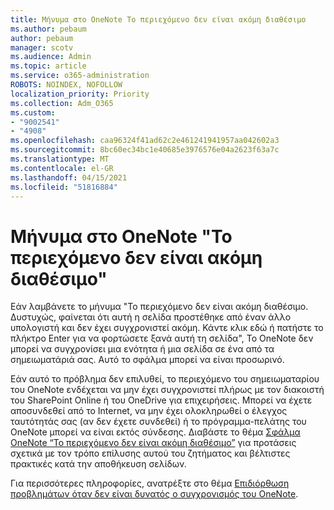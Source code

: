 ```yaml
---
title: Μήνυμα στο OneNote Το περιεχόμενο δεν είναι ακόμη διαθέσιμο
ms.author: pebaum
author: pebaum
manager: scotv
ms.audience: Admin
ms.topic: article
ms.service: o365-administration
ROBOTS: NOINDEX, NOFOLLOW
localization_priority: Priority
ms.collection: Adm_O365
ms.custom:
- "9002541"
- "4908"
ms.openlocfilehash: caa96324f41ad62c2e461241941957aa042602a3
ms.sourcegitcommit: 8bc60ec34bc1e40685e3976576e04a2623f63a7c
ms.translationtype: MT
ms.contentlocale: el-GR
ms.lasthandoff: 04/15/2021
ms.locfileid: "51816884"
---
```

# <a name="content-not-yet-available-message-in-onenote"></a>Μήνυμα στο OneNote "Το περιεχόμενο δεν είναι ακόμη διαθέσιμο"

Εάν λαμβάνετε το μήνυμα "Το περιεχόμενο δεν είναι ακόμη διαθέσιμο. Δυστυχώς, φαίνεται ότι αυτή η σελίδα προστέθηκε από έναν άλλο υπολογιστή και δεν έχει συγχρονιστεί ακόμη. Κάντε κλικ εδώ ή πατήστε το πλήκτρο Enter για να φορτώσετε ξανά αυτή τη σελίδα", Το OneNote δεν μπορεί να συγχρονίσει μια ενότητα ή μια σελίδα σε ένα από τα σημειωματάριά σας. Αυτό το σφάλμα μπορεί να είναι προσωρινό.

Εάν αυτό το πρόβλημα δεν επιλυθεί, το περιεχόμενο του σημειωματαρίου του OneNote ενδέχεται να μην έχει συγχρονιστεί πλήρως με τον διακοιστή του SharePoint Online ή του OneDrive για επιχειρήσεις. Μπορεί να έχετε αποσυνδεθεί από το Internet, να μην έχει ολοκληρωθεί ο έλεγχος ταυτότητάς σας (αν δεν έχετε συνδεθεί) ή το πρόγραμμα-πελάτης του OneNote μπορεί να είναι εκτός σύνδεσης. Διαβάστε το θέμα [Σφάλμα OneNote “Το περιεχόμενο δεν είναι ακόμη διαθέσιμο”](https://docs.microsoft.com/office/troubleshoot/onenote/onenote-error-content-not-yet-available) για προτάσεις σχετικά με τον τρόπο επίλυσης αυτού του ζητήματος και βέλτιστες πρακτικές κατά την αποθήκευση σελίδων.

Για περισσότερες πληροφορίες, ανατρέξτε στο θέμα [Επιδιόρθωση προβλημάτων όταν δεν είναι δυνατός ο συγχρονισμός του OneNote](https://support.office.com/article/Fix-issues-when-you-can-t-sync-OneNote-299495ef-66d1-448f-90c1-b785a6968d45).
